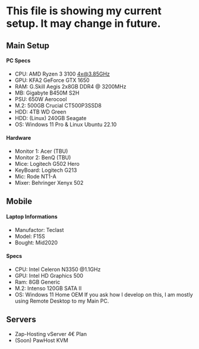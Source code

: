 # This file is showing my current setup. It may change in future.

## Main Setup
#### PC Specs
- CPU: AMD Ryzen 3 3100 4x@3.85GHz
- GPU: KFA2 GeForce GTX 1650
- RAM: G.Skill Aegis 2x8GB DDR4 @ 3200MHz
- MB: Gigabyte B450M S2H
- PSU: 650W Aerocool
- M.2: 500GB Crucial CT500P3SSD8
- HDD: 4TB WD Green
- HDD: (Linux) 240GB Seagate
- OS: Windows 11 Pro & Linux Ubuntu 22.10
#### Hardware
- Monitor 1: Acer (TBU)
- Monitor 2: BenQ (TBU)
- Mice: Logitech G502 Hero
- KeyBoard: Logitech G213
- Mic: Rode NT1-A
- Mixer: Behringer Xenyx 502

## Mobile
#### Laptop Informations
- Manufactor: Teclast
- Model: F15S
- Bought: Mid2020
#### Specs
- CPU: Intel Celeron N3350 @1.1GHz
- GPU: Intel HD Graphics 500
- Ram: 8GB Generic
- M.2: Intenso 120GB SATA II
- OS: Windows 11 Home OEM
If you ask how I develop on this, I am mostly using Remote Desktop to my Main PC.

## Servers
- Zap-Hosting vServer 4€ Plan
- (Soon) PawHost KVM 
